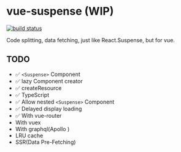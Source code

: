 # vue-suspense (WIP)

<a href="https://circleci.com/gh/shuidi-fed/vue-suspense/tree/master"><img src="https://img.shields.io/circleci/build/github/shuidi-fed/vue-suspense/master.svg" alt="build status"/></a>

Code splitting, data fetching, just like React.Suspense, but for vue.

## TODO

- ✅ `<Suspense>` Component
- ✅ lazy Component creator
- ✅ createResource
- ✅ TypeScript
- ✅ Allow nested `<Suspense>` Component
- ✅ Delayed display loading
- ✅ With vue-router
- With vuex
- With graphql(Apollo )
- LRU cache
- SSR(Data Pre-Fetching)